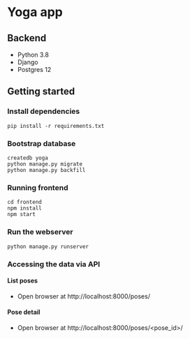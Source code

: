 # Yoga app

## Backend
* Python 3.8
* Django 
* Postgres 12 

## Getting started 
### Install dependencies
```shell
pip install -r requirements.txt
```

### Bootstrap database
```shell
createdb yoga
python manage.py migrate
python manage.py backfill
```

### Running frontend
```shell
cd frontend
npm install
npm start
```

### Run the webserver
```shell
python manage.py runserver
```

### Accessing the data via API

#### List poses
* Open browser at http://localhost:8000/poses/

#### Pose detail
* Open browser at http://localhost:8000/poses/<pose_id>/


